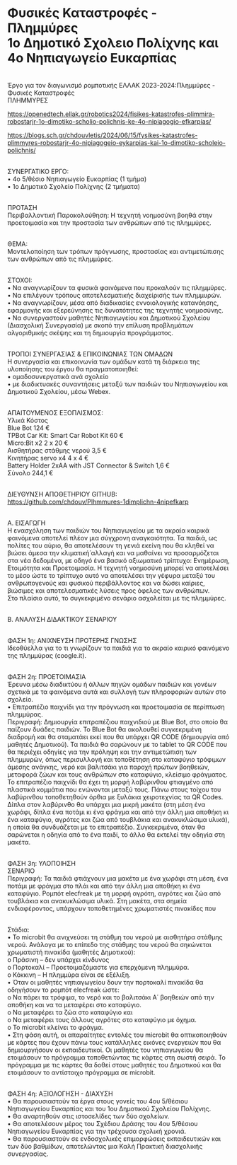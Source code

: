 # Φυσικές Καταστροφές - Πλημμύρες<br>1ο Δημοτικό Σχολειο Πολίχνης και 4ο Νηπιαγωγείο Ευκαρπίας<BR>
<br>Έργο για τον διαγωνισμό ρομποτικής ΕΛΛΑΚ 2023-2024:Πλημμύρες - Φυσικές Καταστροφές
<br>ΠΛΗΜΜΥΡΕΣ

https://openedtech.ellak.gr/robotics2024/fisikes-katastrofes-plimmira-robostarjr-1o-dimotiko-scholio-polichnis-ke-4o-nipiagogio-efkarpias/

https://blogs.sch.gr/chdouvletis/2024/06/15/fysikes-katastrofes-plimmyres-robostarjr-4o-nipiagogeio-eykarpias-kai-1o-dimotiko-scholeio-polichnis/

<br>ΣΥΝΕΡΓΑΤΙΚΟ ΕΡΓΟ:
<br>•	4ο 5/θέσιο Νηπιαγωγείο Ευκαρπίας (1 τμήμα)
<br>•	1ο Δημοτικό Σχολείο Πολίχνης (2 τμήματα)

<br>ΠΡΟΤΑΣΗ 
<br>Περιβαλλοντική Παρακολούθηση: Η τεχνητή νοημοσύνη βοηθά στην προετοιμασία και την προστασία των ανθρώπων από τις πλημμύρες.

<br>ΘΕΜΑ: 
<br>Μοντελοποίηση των τρόπων πρόγνωσης, προστασίας και αντιμετώπισης των ανθρώπων από τις πλημμύρες.

<br>ΣΤΟΧΟΙ:
<br>•	Να αναγνωρίζουν τα φυσικά φαινόμενα που προκαλούν τις πλημμύρες.
<br>•	Να επιλέγουν τρόπους αποτελεσματικής διαχείρισής των πλημμυρών.
<br>•	Να αναγνωρίζουν, μέσα από διαδικασίες εννοιολογικής κατανόησης, εφαρμογής και εξερεύνησης τις δυνατότητες της τεχνητής νοημοσύνης.
<br>•	Να συνεργαστούν μαθητές Νηπιαγωγείου και Δημοτικού Σχολείου (Διασχολική Συνεργασία) με σκοπό την επίλυση προβλημάτων αλγοριθμικής σκέψης και τη δημιουργία προγράμματος. 

<br>ΤΡΟΠΟΙ ΣΥΝΕΡΓΑΣΙΑΣ & ΕΠΙΚΟΙΝΩΝΙΑΣ ΤΩΝ ΟΜΑΔΩΝ
<br>Η συνεργασία και επικοινωνία των ομάδων κατά τη διάρκεια της υλοποίησης του έργου θα πραγματοποιηθεί:
<br>•	ομαδοσυνεργατικά ανά σχολείο
<br>•	με διαδικτυακές συναντήσεις μεταξύ των παιδιών του Νηπιαγωγείου και Δημοτικού Σχολείου, μέσω Webex.

<br>ΑΠΑΙΤΟΥΜΕΝΟΣ ΕΞΟΠΛΙΣΜΟΣ:
<br>Υλικά	Κόστος
<br>Blue Bot	124 €
<br>TPBot Car Kit: Smart Car Robot Kit	60 €
<br>Micro:Bit x2 	2 x 20 €
<br>Αισθητήρας στάθμης νερού	3,5 €
<br>Κινητήρας servo x4	4 x 4 €
<br>Battery Holder 2xAA with JST Connector & Switch	1,6 €
<br>Σύνολο	244,1 €

<br>ΔΙΕΥΘΥΝΣΗ ΑΠΟΘΕΤΗΡΙΟΥ GITHUB:
<br>https://github.com/chdouv/Plhmmures-1dimplichn-4nipefkarp

<br>Α. ΕΙΣΑΓΩΓΗ
<br>Η ενασχόληση των παιδιών του Νηπιαγωγείου με τα ακραία καιρικά φαινόμενα αποτελεί πλέον μια σύγχρονη αναγκαιότητα. Τα παιδιά, ως πολίτες του αύριο, θα αποτελέσουν τη γενιά εκείνη που θα κληθεί να βιώσει άμεσα την κλιματική́ αλλαγή και να μαθαίνει να προσαρμόζεται στα νέα δεδομένα, με οδηγό ένα βασικό αξιωματικό τρίπτυχο: Ενημέρωση, Ετοιμότητα και Προετοιμασία. Η τεχνητή νοημοσύνη μπορεί να αποτελέσει το μέσο ώστε το τρίπτυχο αυτό να αποτελέσει την γέφυρα μεταξύ του ανθρωπογενούς και φυσικού περιβάλλοντος και να δώσει καίριες, βιώσιμες και αποτελεσματικές λύσεις προς όφελος των ανθρώπων.
<br>Στο πλαίσιο αυτό, το συγκεκριμένο σενάριο ασχολείται με τις πλημμύρες.

<br>Β. ΑΝΑΛΥΣΗ ΔΙΔΑΚΤΙΚΟΥ ΣΕΝΑΡΙΟΥ

<br>ΦΑΣΗ 1η: ΑΝΙΧΝΕΥΣΗ ΠΡΟΤΕΡΗΣ ΓΝΩΣΗΣ 
<br>Ιδεοθύελλα για το τι γνωρίζουν τα παιδιά για το ακραίο καιρικό φαινόμενο της πλημμύρας (coogle.it). 

<br>ΦΑΣΗ 2η: ΠΡΟΕΤΟΙΜΑΣΙΑ
<br>Έρευνα μέσω διαδικτύου ή άλλων πηγών ομάδων παιδιών και γονέων σχετικά με τα φαινόμενα αυτά και συλλογή των πληροφοριών αυτών στο σχολείο.
<br>•	Επιτραπέζιο παιχνίδι για την πρόγνωση και προετοιμασία σε περίπτωση πλημμύρας.
<br>Περιγραφή: Δημιουργία επιτραπέζιου παιχνιδιού με Blue Bot, στο οποίο θα παίζουν δυάδες παιδιών. Το Blue Bot θα ακολουθεί συγκεκριμένη διαδρομή και θα σταματάει εκεί που θα υπάρχει QR CODE (δημιουργία από μαθητές Δημοτικού). Τα παιδιά θα σαρώνουν με το tablet το QR CODE που θα περιέχει οδηγίες για την πρόληψη και την αντιμετώπιση των πλημμυρών, όπως περισυλλογή και τοποθέτηση στο καταφύγιο τρόφιμων άμεσης ανάγκης, νερό και βαλιτσάκι για παροχή πρώτων βοηθειών, μεταφορά ζώων και τους ανθρώπων στο καταφύγιο, κλείσιμο φράγματος. 
<br>Το επιτραπέζιο παιχνίδι θα έχει τη μορφή λαβύρινθου φτιαγμένο από πλαστικά κομμάτια που ενώνονται μεταξύ τους. Πάνω στους τοίχου του λαβύρινθου τοποθετηθούν όρθια με ξυλάκια χειροτεχνίας τα QR Codes. 
Δίπλα στον λαβύρινθο θα υπάρχει μια μικρή μακέτα (στη μέση ένα χωράφι, δίπλα ένα ποτάμι κι ένα φράγμα και από την άλλη μια αποθήκη κι ένα καταφύγιο, αγρότες και ζώα από τουβλάκια και ανακυκλώσιμα υλικά), η οποία θα συνδυάζεται με το επιτραπέζιο. Συγκεκριμένα, όταν θα σαρώνεται η οδηγία από το ένα παιδί, το άλλο θα εκτελεί την οδηγία στη μακέτα. 

<br>ΦΑΣΗ 3η: ΥΛΟΠΟΙΗΣΗ
<br>ΣΕΝΑΡΙΟ 
<br>Περιγραφή: Τα παιδιά φτιάχνουν μια μακέτα με ένα χωράφι στη μέση, ένα ποτάμι με φράγμα στο πλάι και από την άλλη μια αποθήκη κι ένα καταφύγιο. Ρομπότ elecfreak με τη μορφή αγρότη, αγρότες και ζώα από τουβλάκια και ανακυκλώσιμα υλικά. Στη μακέτα, στα σημεία ενδιαφέροντος, υπάρχουν τοποθετημένες χρωματιστές πινακίδες που 

<br>Στάδια:
<br>•	Το microbit θα ανιχνεύσει τη στάθμη του νερού με αισθητήρα στάθμης νερού. Ανάλογα με το επίπεδο της στάθμης του νερού θα σηκώνεται χρωματιστή πινακίδα (μαθητές Δημοτικού):
<br>o	Πράσινη – δεν υπάρχει κίνδυνος
<br>o	Πορτοκαλί – Προετοιμαζόμαστε για επερχόμενη πλημμύρα.
<br>o	Κόκκινη – Η πλημμύρα είναι σε εξέλιξη.
<br>•	Όταν οι μαθητές νηπιαγωγείου δουν την πορτοκαλί πινακίδα θα οδηγήσουν το ρομπότ elecfreak ώστε:
<br>o	Να πάρει τα τρόφιμα, το νερό και το βαλιτσάκι Α΄ βοηθειών από την αποθήκη και να τα μεταφέρει στο καταφύγιο.
<br>o	Να μεταφέρει τα ζώα στο καταφύγιο και 
<br>o	Να μεταφέρει τους άλλους αγρότες στο καταφύγιο με όχημα. 
<br>o	Το microbit κλείνει το φράγμα.
<br>•	Στη φάση αυτή, οι απαραίτητες εντολές του microbit θα οπτικοποιηθούν με κάρτες που έχουν πάνω τους κατάλληλες εικόνες ενεργειών που θα δημιουργήσουν οι εκπαιδευτικοί. Οι μαθητές του νηπιαγωγείου θα ετοιμάσουν το πρόγραμμα τοποθετώντας τις κάρτες στη σωστή σειρά. Το πρόγραμμα με τις κάρτες θα δοθεί στους μαθητές του Δημοτικού και θα ετοιμάσουν το αντίστοιχο πρόγραμμα σε microbit.

<br>ΦΑΣΗ 4η: ΑΞΙΟΛΟΓΗΣΗ - ΔΙΑΧΥΣΗ
<br>•	Θα παρουσιαστούν τα έργα στους γονείς του 4ου 5/θέσιου Νηπιαγωγείου Ευκαρπίας και του 1ου Δημοτικού Σχολείου Πολίχνης.
<br>•	Θα αναρτηθούν στις ιστοσελίδες των δύο σχολείων.
<br>•	Θα αποτελέσουν μέρος του Σχέδιου Δράσης του 4ου 5/θέσιου Νηπιαγωγείου Ευκαρπίας για την τρέχουσα σχολική χρονιά.
<br>•	Θα παρουσιαστούν σε ενδοσχολικές επιμορφώσεις εκπαιδευτικών και των δύο βαθμίδων, αποτελώντας μια Καλή Πρακτική διασχολικής συνεργασίας.
